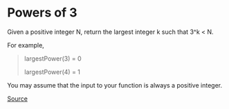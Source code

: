 # Powers of 3

Given a positive integer N, return the largest integer k such that 3^k < N.

For example,

> largestPower(3) = 0
>
> largestPower(4) = 1

You may assume that the input to your function is always a positive integer.

[Source](https://www.codewars.com/kata/57be674b93687de78c0001d9/train/python)